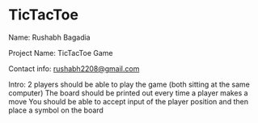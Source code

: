 # TicTacToe


Name: Rushabh Bagadia

Project Name: TicTacToe Game

Contact info: rushabh2208@gmail.com

Intro:	2 players should be able to play the game (both sitting at the same computer)
	The board should be printed out every time a player makes a move
	You should be able to accept input of the player position and then place a symbol on the board
